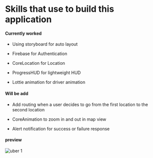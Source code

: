 # Skills that use to build this application

#### Currently worked

- Using storyboard for auto layout 

- Firebase for Authentication 

- CoreLocation for Location 

- ProgressHUD for lightweight HUD 

- Lottie animation for driver animation

#### Will be add

- Add routing when a user decides to go from the first location to the second location 

- CoreAnimation to zoom in and out in map view

- Alert  notification for success or failure response

#### preview

![uber 1](https://user-images.githubusercontent.com/41308726/56461988-3a0a3c80-63c4-11e9-870c-64e0f947b44d.gif)

